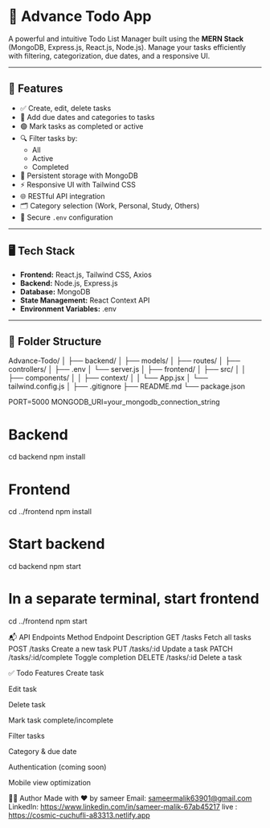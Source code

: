 # 📝 Advance Todo App

A powerful and intuitive Todo List Manager built using the **MERN Stack** (MongoDB, Express.js, React.js, Node.js). Manage your tasks efficiently with filtering, categorization, due dates, and a responsive UI.

---

## 🚀 Features

- ✅ Create, edit, delete tasks  
- 📅 Add due dates and categories to tasks  
- 🟢 Mark tasks as completed or active  
- 🔍 Filter tasks by:
  - All
  - Active
  - Completed  
- 🧠 Persistent storage with MongoDB  
- ⚡ Responsive UI with Tailwind CSS  
- 🌐 RESTful API integration  
- 🗂️ Category selection (Work, Personal, Study, Others)  
- 🔐 Secure `.env` configuration  

---

## 🖥️ Tech Stack

- **Frontend:** React.js, Tailwind CSS, Axios  
- **Backend:** Node.js, Express.js  
- **Database:** MongoDB  
- **State Management:** React Context API  
- **Environment Variables:** .env  
---

## 📂 Folder Structure
Advance-Todo/ │ ├── backend/ │ ├── models/ │ ├── routes/ │ ├── controllers/ │ ├── .env │ └── server.js │
├── frontend/ │ ├── src/ │ │ ├── components/ │ │ ├── context/ │ │ └── App.jsx │ └── tailwind.config.js │ 
├── .gitignore ├── README.md └── package.json


PORT=5000
MONGODB_URI=your_mongodb_connection_string


# Backend
cd backend
npm install

# Frontend
cd ../frontend
npm install

# Start backend
cd backend
npm start

# In a separate terminal, start frontend
cd ../frontend
npm start

📬 API Endpoints
Method	Endpoint	Description
GET	/tasks	Fetch all tasks
POST	/tasks	Create a new task
PUT	/tasks/:id	Update a task
PATCH	/tasks/:id/complete	Toggle completion
DELETE	/tasks/:id	Delete a task


✅ Todo Features
 Create task

 Edit task

 Delete task

 Mark task complete/incomplete

 Filter tasks

 Category & due date

 Authentication (coming soon)

 Mobile view optimization

🧑‍💻 Author
Made with ❤️ by sameer
Email: sameermalik63901@gmail.com
LinkedIn: https://www.linkedin.com/in/sameer-malik-67ab45217
live : https://cosmic-cuchufli-a83313.netlify.app

